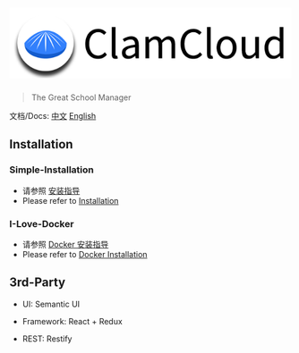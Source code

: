 # ![ClamCloud](https://raw.githubusercontent.com/nutcore-net/ClamCloud/master/docs/images/clamcloud.png)

> The Great School Manager

文档/Docs: [中文](docs/zh.md) [English](docs/en.md)

## Installation

### Simple-Installation

- 请参照 [安装指导](docs/install.zh.md)
- Please refer to [Installation](docs/install.en.md)

### I-Love-Docker

- 请参照 [Docker 安装指导](docs/docker.zh.md)
- Please refer to [Docker Installation](docs/docker.en.md)

## 3rd-Party

- UI: Semantic UI

- Framework: React + Redux

- REST: Restify